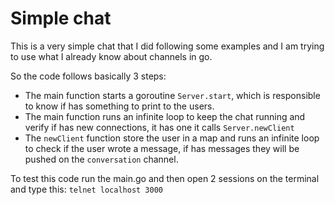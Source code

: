 # Simple chat

This is a very simple chat that I did following some examples and I am trying to use what I already know about channels in go.

So the code follows basically 3 steps:
- The main function starts a goroutine `Server.start`, which is responsible to know if has something to print to the users.
- The main function runs an infinite loop to keep the chat running and verify if has new connections, it has one it calls `Server.newClient`
- The `newClient` function store the user in a map and runs an infinite loop to check if the user wrote a message, if has messages they will be pushed on the `conversation` channel.


To test this code run the main.go and then open 2 sessions on the terminal and type this: `telnet localhost 3000`
